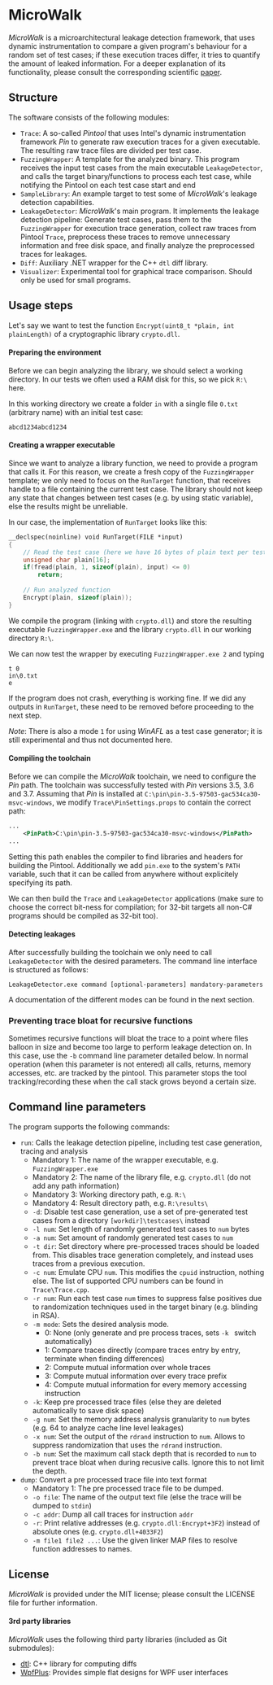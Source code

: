 # MicroWalk
*MicroWalk* is a microarchitectural leakage detection framework, that uses dynamic instrumentation to compare a given program's behaviour for a random set of test cases; if these execution traces differ, it tries to quantify the amount of leaked information. For a deeper explanation of its functionality, please consult the corresponding scientific [paper](https://arxiv.org/abs/1808.05575).

## Structure
The software consists of the following modules:

- `Trace`: A so-called *Pintool* that uses Intel's dynamic instrumentation framework *Pin* to generate raw execution traces for a given executable. The resulting raw trace files are divided per test case.
- `FuzzingWrapper`: A template for the analyzed binary. This program receives the input test cases from the main executable `LeakageDetector`, and calls the target binary/functions to process each test case, while notifying the Pintool on each test case start and end
- `SampleLibrary`: An example target to test some of *MicroWalk*'s leakage detection capabilities.
- `LeakageDetector`: *MicroWalk*'s main program. It implements the leakage detection pipeline: Generate test cases, pass them to the `FuzzingWrapper` for execution trace generation, collect raw traces from Pintool `Trace`, preprocess these traces to remove unnecessary information and free disk space, and finally analyze the preprocessed traces for leakages.
- `Diff`: Auxiliary .NET wrapper for the C++ `dtl` diff library.
- `Visualizer`: Experimental tool for graphical trace comparison. Should only be used for small programs.

## Usage steps
Let's say we want to test the function `Encrypt(uint8_t *plain, int plainLength)` of a cryptographic library `crypto.dll`.

#### Preparing the environment
Before we can begin analyzing the library, we should select a working directory. In our tests we often used a RAM disk for this, so we pick `R:\` here.

In this working directory we create a folder `in` with a single file `0.txt` (arbitrary name) with an initial test case:

```
abcd1234abcd1234
```

#### Creating a wrapper executable
Since we want to analyze a library function, we need to provide a program that calls it. For this reason, we create a fresh copy of the `FuzzingWrapper` template; we only need to focus on the `RunTarget` function, that receives handle to a file containing the current test case. The library should not keep any state that changes between test cases (e.g. by using static variable), else the results might be unreliable.

In our case, the implementation of `RunTarget` looks like this:

```c++
__declspec(noinline) void RunTarget(FILE *input)
{
    // Read the test case (here we have 16 bytes of plain text per test case)
    unsigned char plain[16];
    if(fread(plain, 1, sizeof(plain), input) <= 0)
        return;
    
    // Run analyzed function
    Encrypt(plain, sizeof(plain));
}
```

We compile the program (linking with `crypto.dll`) and store the resulting executable `FuzzingWrapper.exe` and the library `crypto.dll` in our working directory `R:\`.

We can now test the wrapper by executing `FuzzingWrapper.exe 2` and typing

```
t 0
in\0.txt
e
```

If the program does not crash, everything is working fine. If we did any outputs in `RunTarget`, these need to be removed before proceeding to the next step.

*Note*: There is also a mode `1` for using *WinAFL* as a test case generator; it is still experimental and thus not documented here.

#### Compiling the toolchain
Before we can compile the *MicroWalk* toolchain, we need to configure the *Pin* path. The toolchain was successfully tested with *Pin* versions 3.5, 3.6 and 3.7. Assuming that *Pin* is installed at `C:\pin\pin-3.5-97503-gac534ca30-msvc-windows`, we modify `Trace\PinSettings.props` to contain the correct path:

```xml
...
    <PinPath>C:\pin\pin-3.5-97503-gac534ca30-msvc-windows</PinPath>
...
```

Setting this path enables the compiler to find libraries and headers for building the Pintool. Additionally we add `pin.exe` to the system's  `PATH` variable, such that it can be called from anywhere without explicitely specifying its path.

We can then build the `Trace` and `LeakageDetector` applications (make sure to choose the correct bit-ness for compilation; for 32-bit targets all non-C# programs should be compiled as 32-bit too).

#### Detecting leakages
After successfully building the toolchain we only need to call `LeakageDetector` with the desired parameters. The command line interface is structured as follows:

```
LeakageDetector.exe command [optional-parameters] mandatory-parameters
```

A documentation of the different modes can be found in the next section.

### Preventing trace bloat for recursive functions
Sometimes recursive functions will bloat the trace to a point where files balloon in size and become too large to perform leakage detection on. In this case, use the `-b` command line parameter detailed below. In normal operation (when this parameter is not entered) all calls, returns, memory accesses, etc. are tracked by the pintool. This parameter stops the tool tracking/recording these when the call stack grows beyond a certain size.

## Command line parameters
The program supports the following commands:

- `run`: Calls the leakage detection pipeline, including test case generation, tracing and analysis
  - Mandatory 1: The name of the wrapper executable, e.g. `FuzzingWrapper.exe`
  - Mandatory 2: The name of the library file, e.g. `crypto.dll` (do not add any path information)
  - Mandatory 3: Working directory path, e.g. `R:\`
  - Mandatory 4: Result directory path, e.g. `R:\results\`
  - `-d`: Disable test case generation, use a set of pre-generated test cases from a directory `[workdir]\testcases\` instead
  - `-l num`: Set length of randomly generated test cases to `num` bytes
  - `-a num`: Set amount of randomly generated test cases to `num` 
  - `-t dir`: Set directory where pre-processed traces should be loaded from. This disables trace generation completely, and instead uses traces from a previous execution.
  - `-c num`: Emulate CPU `num`. This modifies the `cpuid` instruction, nothing else. The list of supported CPU numbers can be found in `Trace\Trace.cpp`.
  - `-r num`: Run each test case `num` times to suppress false positives due to randomization techniques used in the target binary (e.g. blinding in RSA).
  - `-m mode`: Sets the desired analysis mode.
    - 0: None (only generate and pre process traces, sets `-k ` switch automatically)
    - 1: Compare traces directly (compare traces entry by entry, terminate when finding differences)
    - 2: Compute mutual information over whole traces
    - 3: Compute mutual information over every trace prefix
    - 4: Compute mutual information for every memory accessing instruction
  - `-k`: Keep pre processed trace files (else they are deleted automatically to save disk space)
  - `-g num`: Set the memory address analysis granularity to `num` bytes (e.g. 64 to analyze cache line level leakages)
  - `-x num`: Set the output of the `rdrand` instruction to `num`. Allows to suppress randomization that uses the `rdrand` instruction.
  - `-b num`: Set the maximum call stack depth that is recorded to `num` to prevent trace bloat when during recusive calls. Ignore this to not limit the depth.
- `dump`: Convert a pre processed trace file into text format
  - Mandatory 1: The pre processed trace file to be dumped.
  - `-o file`: The name of the output text file (else the trace will be dumped to `stdin`)
  - `-c addr`: Dump all call traces for instruction `addr`
  - `-r`: Print relative addresses (e.g. `crypto.dll:Encrypt+3F2`) instead of absolute ones (e.g. `crypto.dll+4033F2`)
  - `-m file1 file2 ...`: Use the given linker MAP files to resolve function addresses to names.

  
## License
*MicroWalk* is provided under the MIT license; please consult the LICENSE file for further information.
  
#### 3rd party libraries
*MicroWalk* uses the following third party libraries (included as Git submodules):
- [dtl](https://github.com/cubicdaiya/dtl): C++ library for computing diffs
- [WpfPlus](https://github.com/MarcusWichelmann/WpfPlus): Provides simple flat designs for WPF user interfaces
